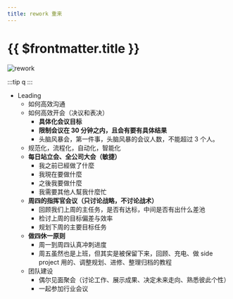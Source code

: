 ```yaml
---
title: rework 重来
---
```


# {{ $frontmatter.title }}

![rework](/public/rework2.jpg)

:::tip
q
:::

- Leading
  - 如何高效沟通
  - 如何高效开会（决议和表决）
    - **具体化会议目标**
    - **限制会议在 30 分钟之内，且会有要有具体结果**
    - 头脑风暴会，第一件事，头脑风暴的会议人数，不能超过 3 个人。
  - 规范化，流程化，自动化，智能化
  - **每日站立会、全公司大会（敏捷）**
    - 我之前已經做了什麼
    - 我現在要做什麼
    - 之後我要做什麼
    - 我需要其他人幫我什麼忙
  - **周四的指挥官会议（只讨论战略，不讨论战术）**
    - 回顾我们上周的主任务，是否有达标，中间是否有出什么差池
    - 检讨上周的目标偏差与效率
    - 规划下周的主要目标任务
  - **做四休一原则**
    - 周一到周四认真冲刺进度
    - 周五虽然也是上班，但其实是被保留下来，回顾、充电、做 side project 用的、调整规划、进修、整理归档的教程
  - 团队建设
    - 偶尔见面聚会（讨论工作、展示成果、决定未来走向、熟悉彼此个性）
    - 一起参加行业会议
